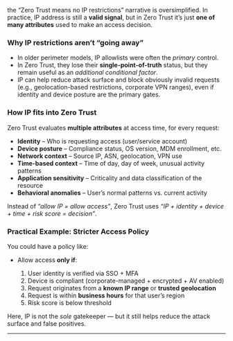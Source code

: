 the “Zero Trust means no IP restrictions” narrative is oversimplified.
In practice, IP address is still a **valid signal**, but in Zero Trust it’s just **one of many attributes** used to make an access decision.

### Why IP restrictions aren’t “going away”

* In older perimeter models, IP allowlists were often the *primary* control.
* In Zero Trust, they lose their **single-point-of-truth** status, but they remain useful as an *additional conditional factor*.
* IP can help reduce attack surface and block obviously invalid requests (e.g., geolocation-based restrictions, corporate VPN ranges), even if identity and device posture are the primary gates.

### How IP fits into Zero Trust

Zero Trust evaluates **multiple attributes** at access time, for every request:

* **Identity** – Who is requesting access (user/service account)
* **Device posture** – Compliance status, OS version, MDM enrollment, etc.
* **Network context** – Source IP, ASN, geolocation, VPN use
* **Time-based context** – Time of day, day of week, unusual activity patterns
* **Application sensitivity** – Criticality and data classification of the resource
* **Behavioral anomalies** – User’s normal patterns vs. current activity

Instead of *“allow IP = allow access”*, Zero Trust uses *“IP + identity + device + time + risk score = decision”*.

### Practical Example: Stricter Access Policy

You could have a policy like:

* Allow access **only if**:

  1. User identity is verified via SSO + MFA
  2. Device is compliant (corporate-managed + encrypted + AV enabled)
  3. Request originates from a **known IP range** or **trusted geolocation**
  4. Request is within **business hours** for that user’s region
  5. Risk score is below threshold

Here, IP is not the *sole* gatekeeper — but it still helps reduce the attack surface and false positives.

---


